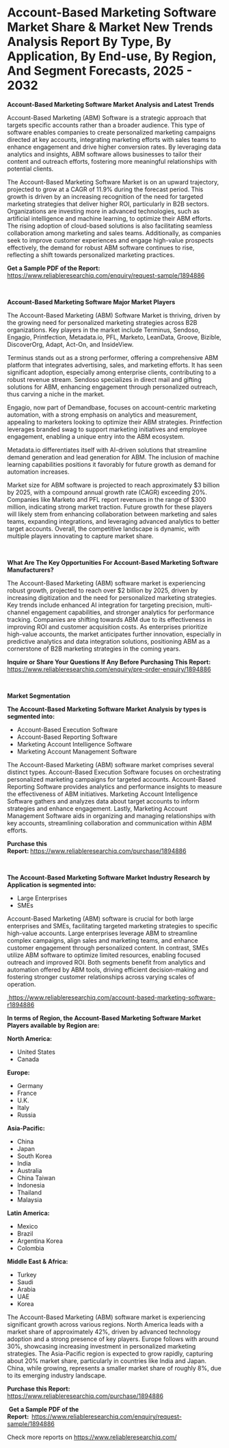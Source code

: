 <p><h1>Account-Based Marketing Software Market Share & Market New Trends Analysis Report By Type, By Application, By End-use, By Region, And Segment Forecasts, 2025 - 2032</h1></p><p><strong>Account-Based Marketing Software Market Analysis and Latest Trends</strong></p>
<p><p>Account-Based Marketing (ABM) Software is a strategic approach that targets specific accounts rather than a broader audience. This type of software enables companies to create personalized marketing campaigns directed at key accounts, integrating marketing efforts with sales teams to enhance engagement and drive higher conversion rates. By leveraging data analytics and insights, ABM software allows businesses to tailor their content and outreach efforts, fostering more meaningful relationships with potential clients.</p><p>The Account-Based Marketing Software Market is on an upward trajectory, projected to grow at a CAGR of 11.9% during the forecast period. This growth is driven by an increasing recognition of the need for targeted marketing strategies that deliver higher ROI, particularly in B2B sectors. Organizations are investing more in advanced technologies, such as artificial intelligence and machine learning, to optimize their ABM efforts. The rising adoption of cloud-based solutions is also facilitating seamless collaboration among marketing and sales teams. Additionally, as companies seek to improve customer experiences and engage high-value prospects effectively, the demand for robust ABM software continues to rise, reflecting a shift towards personalized marketing practices.</p></p>
<p><strong>Get a Sample PDF of the Report:&nbsp;</strong> <a href="https://www.reliableresearchiq.com/enquiry/request-sample/1894886?utm_campaign=1170&utm_medium=2&utm_source=Github&utm_content=ia&utm_term=13012025&utm_id=account-based-marketing-software">https://www.reliableresearchiq.com/enquiry/request-sample/1894886</a></p>
<p>&nbsp;</p>
<p><strong>Account-Based Marketing Software Major Market Players</strong></p>
<p><p>The Account-Based Marketing (ABM) Software Market is thriving, driven by the growing need for personalized marketing strategies across B2B organizations. Key players in the market include Terminus, Sendoso, Engagio, Printfection, Metadata.io, PFL, Marketo, LeanData, Groove, Bizible, DiscoverOrg, Adapt, Act-On, and InsideView. </p><p>Terminus stands out as a strong performer, offering a comprehensive ABM platform that integrates advertising, sales, and marketing efforts. It has seen significant adoption, especially among enterprise clients, contributing to a robust revenue stream. Sendoso specializes in direct mail and gifting solutions for ABM, enhancing engagement through personalized outreach, thus carving a niche in the market.</p><p>Engagio, now part of Demandbase, focuses on account-centric marketing automation, with a strong emphasis on analytics and measurement, appealing to marketers looking to optimize their ABM strategies. Printfection leverages branded swag to support marketing initiatives and employee engagement, enabling a unique entry into the ABM ecosystem.</p><p>Metadata.io differentiates itself with AI-driven solutions that streamline demand generation and lead generation for ABM. The inclusion of machine learning capabilities positions it favorably for future growth as demand for automation increases.</p><p>Market size for ABM software is projected to reach approximately $3 billion by 2025, with a compound annual growth rate (CAGR) exceeding 20%. Companies like Marketo and PFL report revenues in the range of $300 million, indicating strong market traction. Future growth for these players will likely stem from enhancing collaboration between marketing and sales teams, expanding integrations, and leveraging advanced analytics to better target accounts. Overall, the competitive landscape is dynamic, with multiple players innovating to capture market share.</p></p>
<p>&nbsp;</p>
<p><strong>What Are The Key Opportunities For Account-Based Marketing Software Manufacturers?</strong></p>
<p><p>The Account-Based Marketing (ABM) software market is experiencing robust growth, projected to reach over $2 billion by 2025, driven by increasing digitization and the need for personalized marketing strategies. Key trends include enhanced AI integration for targeting precision, multi-channel engagement capabilities, and stronger analytics for performance tracking. Companies are shifting towards ABM due to its effectiveness in improving ROI and customer acquisition costs. As enterprises prioritize high-value accounts, the market anticipates further innovation, especially in predictive analytics and data integration solutions, positioning ABM as a cornerstone of B2B marketing strategies in the coming years.</p></p>
<p><strong>Inquire or Share Your Questions If Any Before Purchasing This Report:</strong> <a href="https://www.reliableresearchiq.com/enquiry/pre-order-enquiry/1894886?utm_campaign=1170&utm_medium=2&utm_source=Github&utm_content=ia&utm_term=13012025&utm_id=account-based-marketing-software">https://www.reliableresearchiq.com/enquiry/pre-order-enquiry/1894886</a></p>
<p>&nbsp;</p>
<p><strong>Market Segmentation</strong></p>
<p><strong>The Account-Based Marketing Software Market Analysis by types is segmented into:</strong></p>
<p><ul><li>Account-Based Execution Software</li><li>Account-Based Reporting Software</li><li>Marketing Account Intelligence Software</li><li>Marketing Account Management Software</li></ul></p>
<p><p>The Account-Based Marketing (ABM) software market comprises several distinct types. Account-Based Execution Software focuses on orchestrating personalized marketing campaigns for targeted accounts. Account-Based Reporting Software provides analytics and performance insights to measure the effectiveness of ABM initiatives. Marketing Account Intelligence Software gathers and analyzes data about target accounts to inform strategies and enhance engagement. Lastly, Marketing Account Management Software aids in organizing and managing relationships with key accounts, streamlining collaboration and communication within ABM efforts.</p></p>
<p><strong>Purchase this Report:&nbsp;</strong><a href="https://www.reliableresearchiq.com/purchase/1894886?utm_campaign=1170&utm_medium=2&utm_source=Github&utm_content=ia&utm_term=13012025&utm_id=account-based-marketing-software">https://www.reliableresearchiq.com/purchase/1894886</a></p>
<p>&nbsp;</p>
<p><strong>The Account-Based Marketing Software Market Industry Research by Application is segmented into:</strong></p>
<p><ul><li>Large Enterprises</li><li>SMEs</li></ul></p>
<p><p>Account-Based Marketing (ABM) software is crucial for both large enterprises and SMEs, facilitating targeted marketing strategies to specific high-value accounts. Large enterprises leverage ABM to streamline complex campaigns, align sales and marketing teams, and enhance customer engagement through personalized content. In contrast, SMEs utilize ABM software to optimize limited resources, enabling focused outreach and improved ROI. Both segments benefit from analytics and automation offered by ABM tools, driving efficient decision-making and fostering stronger customer relationships across varying scales of operation.</p></p>
<p><a href="https://www.reliableresearchiq.com/account-based-marketing-software-r1894886?utm_campaign=1170&utm_medium=2&utm_source=Github&utm_content=ia&utm_term=13012025&utm_id=account-based-marketing-software">&nbsp;https://www.reliableresearchiq.com/account-based-marketing-software-r1894886</a></p>
<p><strong>In terms of Region, the Account-Based Marketing Software Market Players available by Region are:</strong></p>
<p>
    <p> <strong> North America: </strong>
        <ul>
            <li>United States</li>
            <li>Canada</li>
        </ul>
        </p> 
    <p> <strong> Europe: </strong>
        <ul>
            <li>Germany</li>
            <li>France</li>
            <li>U.K.</li>
            <li>Italy</li>
            <li>Russia</li>
        </ul>
        </p> 
    <p> <strong> Asia-Pacific: </strong>
        <ul>
            <li>China</li>
            <li>Japan</li>
            <li>South Korea</li>
            <li>India</li>
            <li>Australia</li>
            <li>China Taiwan</li>
            <li>Indonesia</li>
            <li>Thailand</li>
            <li>Malaysia</li>
        </ul>
        </p> 
    <p> <strong> Latin America: </strong>
        <ul>
            <li>Mexico</li>
            <li>Brazil</li>
            <li>Argentina Korea</li>
            <li>Colombia</li>
        </ul>
        </p> 
    <p> <strong> Middle East & Africa: </strong>
        <ul>
            <li>Turkey</li>
            <li>Saudi</li>
            <li>Arabia</li>
            <li>UAE</li>
            <li>Korea</li>
        </ul>
    </p>
    </p>
<p><p>The Account-Based Marketing (ABM) software market is experiencing significant growth across various regions. North America leads with a market share of approximately 42%, driven by advanced technology adoption and a strong presence of key players. Europe follows with around 30%, showcasing increasing investment in personalized marketing strategies. The Asia-Pacific region is expected to grow rapidly, capturing about 20% market share, particularly in countries like India and Japan. China, while growing, represents a smaller market share of roughly 8%, due to its emerging industry landscape.</p></p>
<p><strong>Purchase this Report: </strong><a href="https://www.reliableresearchiq.com/purchase/1894886?utm_campaign=1170&utm_medium=2&utm_source=Github&utm_content=ia&utm_term=13012025&utm_id=account-based-marketing-software">https://www.reliableresearchiq.com/purchase/1894886</a></p>
<p>&nbsp;<strong>Get a Sample PDF of the Report:&nbsp;&nbsp;</strong><a href="https://www.reliableresearchiq.com/enquiry/request-sample/1894886?utm_campaign=1170&utm_medium=2&utm_source=Github&utm_content=ia&utm_term=13012025&utm_id=account-based-marketing-software">https://www.reliableresearchiq.com/enquiry/request-sample/1894886</a></p>
<p><strong></strong></p>
<p>Check more reports on <a href="https://www.reliableresearchiq.com/?utm_campaign=1170&utm_medium=2&utm_source=Github&utm_content=ia&utm_term=13012025&utm_id=account-based-marketing-software">https://www.reliableresearchiq.com/</a></p>